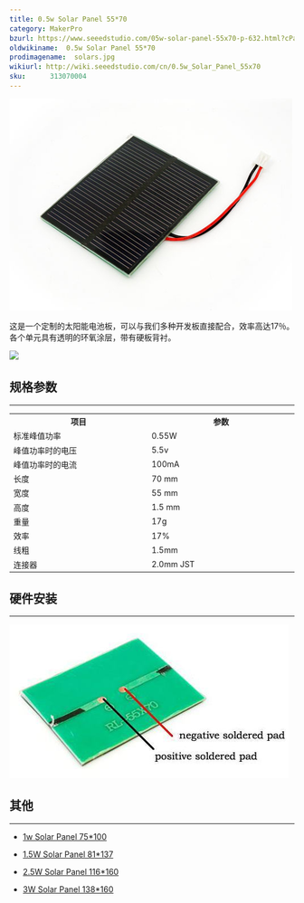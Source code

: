 ```yaml
---
title: 0.5w Solar Panel 55*70
category: MakerPro
bzurl: https://www.seeedstudio.com/05w-solar-panel-55x70-p-632.html?cPath=155
oldwikiname:  0.5w Solar Panel 55*70
prodimagename:  solars.jpg
wikiurl: http://wiki.seeedstudio.com/cn/0.5w_Solar_Panel_55x70     
sku:      313070004
---
```

![](https://raw.githubusercontent.com/SeeedDocument/0.5w_Solar_Panel_55x70/master/img/solars.jpg)

这是一个定制的太阳能电池板，可以与我们多种开发板直接配合，效率高达17％。 各个单元具有透明的环氧涂层，带有硬板背衬。

[![](https://github.com/SeeedDocument/wiki_chinese/raw/master/docs/images/click_to_buy.PNG)](https://item.taobao.com/item.htm?spm=a1z10.3-c.w4002-11172317909.9.82ba5b94Lj2HS&id=45483758273)

##   规格参数
---
<table>
<tr>
<th> 项目
</th>
<th> 参数
</th></tr>
<tr>
<td width="400px"> 标准峰值功率
</td>
<td width="400px"> 0.55W
</td></tr>
<tr>
<td> 峰值功率时的电压
</td>
<td> 5.5v
</td></tr>
<tr>
<td>峰值功率时的电流
</td>
<td>100mA
</td></tr>
<tr>
<td>长度
</td>
<td>70 mm
</td></tr>
<tr>
<td>宽度
</td>
<td>55 mm
</td></tr>
<tr>
<td>高度
</td>
<td>1.5 mm
</td></tr>
<tr>
<td>重量
</td>
<td>17g
</td></tr>
<tr>
<td>效率
</td>
<td>17%
</td></tr>
<tr>
<td>线粗
</td>
<td>1.5mm
</td></tr>
<tr>
<td>连接器
</td>
<td>2.0mm JST
</td></tr></table>

##   硬件安装
---
![](https://github.com/SeeedDocument/0.5w_Solar_Panel_55x70/raw/master/img/0.5wsolarpanel.JPG)


##  其他
---
*   [1w Solar Panel 75*100](/1w_Solar_Panel_75x100 "1w Solar Panel 75*100")

*   [1.5W Solar Panel 81*137](/1.5W_Solar_Panel_81x137 "1.5W Solar Panel 81*137")

*   [2.5W Solar Panel 116*160](/2.5W_Solar_Panel_116x160 "2.5W Solar Panel 116*160")

*   [3W Solar Panel 138*160](/3W_Solar_Panel_138x160 "3W Solar Panel 138*160")
